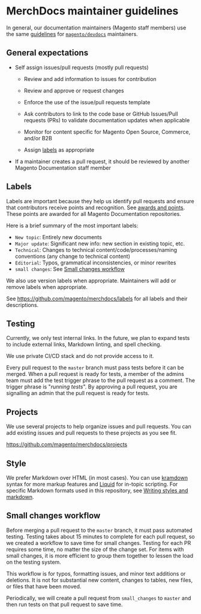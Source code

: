 # MerchDocs maintainer guidelines

In general, our documentation maintainers (Magento staff members) use the same [guidelines](https://devdocs.magento.com/guides/v2.3/contributor-guide/maintainers.html) for [`magento/devdocs`](https://github.com/magento/devdocs) maintainers.

## General expectations

- Self assign issues/pull requests (mostly pull requests)

  - Review and add information to issues for contribution

  - Review and approve or request changes

  - Enforce the use of the issue/pull requests template

  - Ask contributors to link to the code base or GitHub Issues/Pull requests (PRs) to validate documentation updates when applicable

  - Monitor for content specific for Magento Open Source, Commerce, and/or B2B

  - Assign [labels](https://github.com/magento/merchdocs/labels) as appropriate

- If a maintainer creates a pull request, it should be reviewed by another Magento Documentation staff member

## Labels

Labels are important because they help us identify pull requests and ensure that contributors receive points and recognition. See [awards and points](https://devdocs.magento.com/guides/v2.3/contributor-guide/contributing.html#devdocs-awards-and-points). These points are awarded for all Magento Documentation repositories.

Here is a brief summary of the most important labels:

- `New topic`: Entirely new documents
- `Major update`: Significant new info: new section in existing topic, etc.
- `Technical`: Changes to technical content/code/processes/naming conventions (any change to technical content)
- `Editorial`: Typos, grammatical inconsistencies, or minor rewrites
- `small changes`: See [Small changes workflow](#small-changes-workflow)

We also use version labels when appropriate. Maintainers will add or remove labels when appropriate.

See https://github.com/magento/merchdocs/labels for all labels and their descriptions.

## Testing

Currently, we only test internal links. In the future, we plan to expand tests to include external links, Markdown linting, and spell checking.

We use private CI/CD stack and do not provide access to it.

Every pull request to the `master` branch must pass tests before it can be merged. When a pull request is ready for tests, a member of the admins team must add the test trigger phrase to the pull request as a comment. The trigger phrase is "_running tests_". By approving a pull request, you are signalling an admin that the pull request is ready for tests.

## Projects

We use several projects to help organize issues and pull requests. You can add existing issues and pull requests to these projects as you see fit.

https://github.com/magento/merchdocs/projects

## Style

We prefer Markdown over HTML (in most cases). You can use [kramdown](https://kramdown.gettalong.org/syntax.html) syntax for more markup features and [Liquid](https://jekyllrb.com/docs/liquid/) for in-topic scripting. For specific Markdown formats used in this repository, see [Writing styles and markdown](https://github.com/magento/merchdocs/wiki/Writing-Content#writing-styles-and-markdown).

## Small changes workflow

Before merging a pull request to the `master` branch, it must pass automated testing. Testing takes about 15 minutes to complete for each pull request, so we created a workflow to save time for small changes. Testing for each PR requires some time, no matter the size of the change set. For items with small changes, it is more efficient to group them together to lessen the load on the testing system.

This workflow is for typos, formatting issues, and minor text additions or deletions. It is not for substantial new content, changes to tables, new files, or files that have been moved.

Periodically, we will create a pull request from `small_changes` to `master` and then run tests on that pull request to save time.
